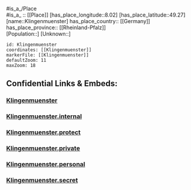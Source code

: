 ﻿---
location: [49.27,8.02] 
mapzoom: [7,12] 
mapmarker: city 
type: City
tags:
- geo/City


SpocWebEntityId: 31491
isDeleted: false
confidential: public

---
#is_a_/Place  
#is_a_ :: [[Place]] 
[has_place_longitude::8.02] 
[has_place_latitude::49.27] 
[name::Klingenmuenster] 
has_place_country:: [[Germany]]  
has_place_province:: [[Rheinland-Pfalz]]  
[Population::] 
[Unknown::] 


```leaflet
id: Klingenmuenster
coordinates: [[Klingenmuenster]] 
markerFile: [[Klingenmuenster]] 
defaultZoom: 11 
maxZoom: 18
```


## Confidential Links & Embeds: 

### [Klingenmuenster](/_public/Earth/Continent/Europe/Europe~Central/Germany/Germany~West/Rheinland-Pfalz/counties~RP/Südliche_Weinstraße/cities~Süd-Weinstraße/Annweiler~Trifels/City/Klingenmuenster.md) 

### [Klingenmuenster.internal](/_internal/Earth/Continent/Europe/Europe~Central/Germany/Germany~West/Rheinland-Pfalz/counties~RP/Südliche_Weinstraße/cities~Süd-Weinstraße/Annweiler~Trifels/City/Klingenmuenster.internal.md) 

### [Klingenmuenster.protect](/_protect/Earth/Continent/Europe/Europe~Central/Germany/Germany~West/Rheinland-Pfalz/counties~RP/Südliche_Weinstraße/cities~Süd-Weinstraße/Annweiler~Trifels/City/Klingenmuenster.protect.md) 

### [Klingenmuenster.private](/_private/Earth/Continent/Europe/Europe~Central/Germany/Germany~West/Rheinland-Pfalz/counties~RP/Südliche_Weinstraße/cities~Süd-Weinstraße/Annweiler~Trifels/City/Klingenmuenster.private.md) 

### [Klingenmuenster.personal](/_personal/Earth/Continent/Europe/Europe~Central/Germany/Germany~West/Rheinland-Pfalz/counties~RP/Südliche_Weinstraße/cities~Süd-Weinstraße/Annweiler~Trifels/City/Klingenmuenster.personal.md) 

### [Klingenmuenster.secret](/_secret/Earth/Continent/Europe/Europe~Central/Germany/Germany~West/Rheinland-Pfalz/counties~RP/Südliche_Weinstraße/cities~Süd-Weinstraße/Annweiler~Trifels/City/Klingenmuenster.secret.md) 
